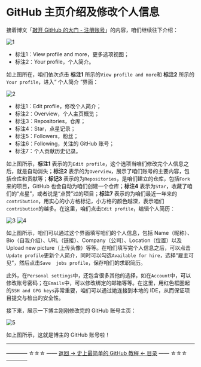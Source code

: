 # GitHub 主页介绍及修改个人信息

接着博文「[敲开 GitHub 的大门 - 注册账号](https://github.com/guobinhit/cg-blog/blob/master/articles/github/tutorials/sign-up.md)」的内容，咱们继续往下介绍：

![1](http://img.blog.csdn.net/20170328153507138)

 - 标注1：View profile and more，更多选项视图；
 - 标注2：Your profile，个人简介。

如上图所在，咱们依次点击 **标注1** 所示的`View profile and more`和 **标注2** 所示的`Your profile`，进入“ 个人简介 ”界面：

![2](http://img.blog.csdn.net/20170328154525215)

 - 标注1：Edit profile，修改个人简介；
 - 标注2：Overview，个人主页概览；
 - 标注3：Repositories，仓库；
 - 标注4：Star，点星记录；
 - 标注5：Followers，粉丝；
 - 标注6：Following，关注的 GitHub 账号；
 - 标注7：个人贡献历史记录。

如上图所示，**标注1** 表示的为`Edit profile`，这个选项当咱们修改完个人信息之后，就是自动消失；**标注2** 表示的为`Overview`，展示了咱们账号的主要内容，包括仓库和贡献等；**标记3** 表示的为`Repositories`，是咱们建立的仓库，包括`Fork`来的项目，GitHub 也会自动为咱们创建一个仓库；**标注4** 表示为`Star`，收藏了咱们的“点星”，或者说是“点赞”过的项目；**标注7** 表示的为咱们最近一年来的`contribution`，用实心的小方格标记，小方格的颜色越深，表示咱们`contribution`的越多。在这里，咱们点击`Edit profile`，编辑个人简历：

![3](http://img.blog.csdn.net/20170328155845761)
![4](http://img.blog.csdn.net/20170328160318584)

如上图所示，咱们可以通过这个界面填写咱们的个人信息，包括 Name（昵称）、Bio（自我介绍）、URL（链接）、Company（公司）、Location（位置）以及 Upload new picture（上传头像）等等。在咱们填写完个人信息之后，可以点击`Update profile`更新个人简介，同时可以勾选`Available for hire`，选择“雇主可见”，然后点击`Save  jobs profile`，保存咱们的求职简历。

此外，在`Personal settings`中，还包含很多其他的选择，如在`Account`中，可以修改账号密码；在`Emails`中，可以修改绑定的邮箱等等。在这里，用红色框圈起的`SSH and GPG keys`非常重要，咱们可以通过她连接到本地的 IDE，从而保证项目提交与检出的安全性。

接下来，展示一下博主刚刚修改完的 GitHub 账号主页：

![5](http://img.blog.csdn.net/20170328162805353)

如上图所示，这就是博主的 GitHub 账号啦！


----------
———— ☆☆☆ —— [返回 -> 史上最简单的 GitHub 教程 <- 目录](https://github.com/guobinhit/cg-blog/blob/master/articles/github/GITHUB_README.md) —— ☆☆☆ ————
